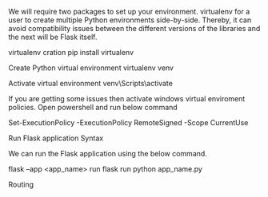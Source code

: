 We will require two packages to set up your environment. virtualenv for a user to create multiple Python environments side-by-side. Thereby, it can avoid compatibility issues between the different versions of the libraries and the next will be Flask itself. 

virtualenv cration
pip install virtualenv

Create Python virtual environment
virtualenv venv

Activate virtual environment
venv\Scripts\activate

If you are getting some issues then activate windows virtual enviroment policies.
Open powershell and run below command

Set-ExecutionPolicy -ExecutionPolicy RemoteSigned -Scope CurrentUse

Run Flask application Syntax

We can run the Flask application using the below command.

flask –app <app_name> run
flask run
python app_name.py

Routing


